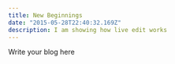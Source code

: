 ```yaml
---
title: New Beginnings
date: "2015-05-28T22:40:32.169Z"
description: I am showing how live edit works
---
```


Write your blog here
